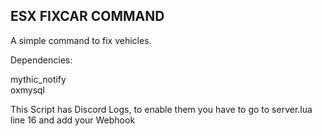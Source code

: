 ## ESX FIXCAR COMMAND

A simple command to fix vehicles.

Dependencies:

mythic_notify <br>
oxmysql

This Script has Discord Logs, to enable them you have to go to server.lua line 16 and add your Webhook

